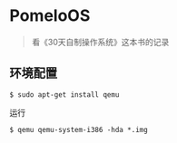 # PomeloOS
> 看《30天自制操作系统》这本书的记录

## 环境配置

	$ sudo apt-get install qemu

运行
	
	$ qemu qemu-system-i386 -hda *.img
